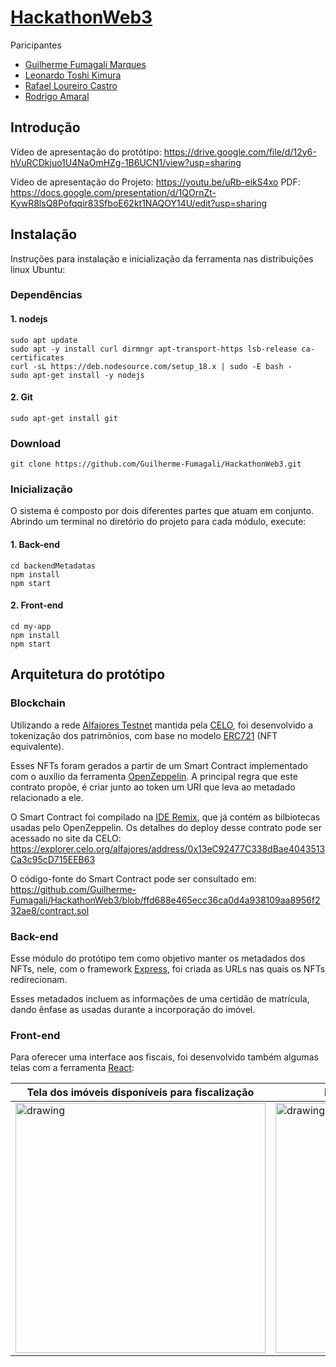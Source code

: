 # [HackathonWeb3](https://patrimoniodauniaonaweb3.hackerearth.com/pt-br/#overview)
Paricipantes
* [Guilherme Fumagali Marques](https://github.com/Guilherme-Fumagali)
* [Leonardo Toshi Kimura](https://github.com/leonardotkimura)
* [Rafael Loureiro Castro](https://github.com/leafax)
* [Rodrigo Amaral](https://github.com/rodrigoamral)

## Introdução


Vídeo de apresentação do protótipo: <https://drive.google.com/file/d/12y6-hVuRCDkjuo1U4NaOmHZg-1B6UCN1/view?usp=sharing>

Vídeo de apresentação do Projeto: https://youtu.be/uRb-eikS4xo
PDF: https://docs.google.com/presentation/d/1QOrnZt-KywR8lsQ8Pofqqir83SfboE62kt1NAQOY14U/edit?usp=sharing

## Instalação
Instruções para instalação e inicialização da ferramenta nas distribuições linux Ubuntu:

### Dependências 
#### 1. nodejs
```
sudo apt update
sudo apt -y install curl dirmngr apt-transport-https lsb-release ca-certificates
curl -sL https://deb.nodesource.com/setup_18.x | sudo -E bash -
sudo apt-get install -y nodejs
```
#### 2. Git
```
sudo apt-get install git
```

### Download
```
git clone https://github.com/Guilherme-Fumagali/HackathonWeb3.git
```
### Inicialização
O sistema é composto por dois diferentes partes que atuam em conjunto. Abrindo um terminal no diretório do projeto para cada módulo, execute:

#### 1. Back-end
```
cd backendMetadatas
npm install
npm start
```

#### 2. Front-end
```
cd my-app
npm install
npm start
```

## Arquitetura do protótipo

### Blockchain
Utilizando a rede [Alfajores Testnet](https://explorer.celo.org/alfajores/) mantida pela [CELO](https://celo.org/pt), foi desenvolvido a tokenização dos patrimônios, com base no modelo [ERC721](https://ethereum.org/pt/developers/docs/standards/tokens/erc-721/) (NFT equivalente). 

Esses NFTs foram gerados a partir de um Smart Contract implementado com o auxílio da ferramenta [OpenZeppelin](https://www.openzeppelin.com/). A principal regra que este contrato propõe, é criar junto ao token um URI que leva ao metadado relacionado a ele.

O Smart Contract foi compilado na [IDE Remix](https://remix-project.org/), que já contém as bilbiotecas usadas pelo OpenZeppelin. Os detalhes do deploy desse contrato pode ser acessado no site da CELO: <https://explorer.celo.org/alfajores/address/0x13eC92477C338dBae4043513Ca3c95cD715EEB63>

O código-fonte do Smart Contract pode ser consultado em: <https://github.com/Guilherme-Fumagali/HackathonWeb3/blob/ffd688e465ecc36ca0d4a938109aa8956f232ae8/contract.sol>

### Back-end
Esse módulo do protótipo tem como objetivo manter os metadados dos NFTs, nele, com o framework [Express](https://expressjs.com/pt-br/), foi criada as URLs nas quais os NFTs redirecionam. 

Esses metadados incluem as informações de uma certidão de matrícula, dando ênfase as usadas durante a incorporação do imóvel.

### Front-end
Para oferecer uma interface aos fiscais, foi desenvolvido também algumas telas com a ferramenta [React](https://pt-br.reactjs.org/):

| Tela dos imóveis disponíveis para fiscalização | Imóveis sob avaliação do fiscal | Perfil do fiscal | 
|----------|----------|----------|
| <img src="https://user-images.githubusercontent.com/77642873/206871923-e3665df8-c0db-4ec4-97c6-55884dd42a76.png" alt="drawing" width="400"/> | <img src="https://user-images.githubusercontent.com/77642873/206873433-7dbd5919-9b89-46cf-b18a-94fa4793df23.png" alt="drawing" width="400"/> | <img src="https://user-images.githubusercontent.com/77642873/206872191-ec901077-f26b-406f-969d-01aa05ede574.png" alt="drawing" width="380"/>
